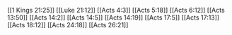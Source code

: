 [[1 Kings 21:25]]
[[Luke 21:12]]
[[Acts 4:3]]
[[Acts 5:18]]
[[Acts 6:12]]
[[Acts 13:50]]
[[Acts 14:2]]
[[Acts 14:5]]
[[Acts 14:19]]
[[Acts 17:5]]
[[Acts 17:13]]
[[Acts 18:12]]
[[Acts 24:18]]
[[Acts 26:21]]

